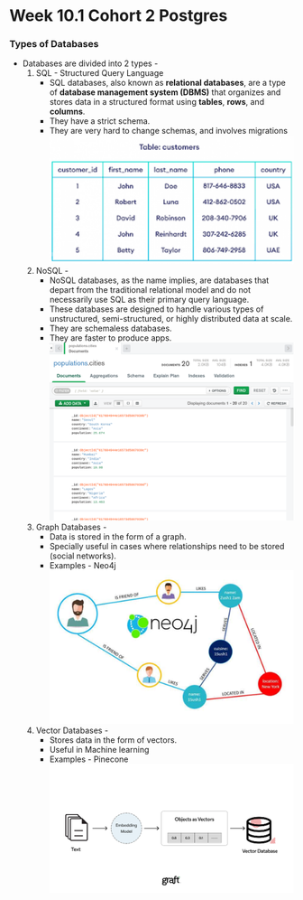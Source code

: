 # Week 10.1 Cohort 2 Postgres

### Types of Databases
- Databases are divided into 2 types -
    1. SQL - Structured Query Language
        - SQL databases, also known as **relational databases**, are a type of **database management system (DBMS)** that organizes and stores data in a structured format using **tables**, **rows**, and **columns**. 
        - They have a strict schema.
        - They are very hard to change schemas, and involves migrations
        ![SQL Database](images/sql.png)
    2. NoSQL - 
        - NoSQL databases, as the name implies, are databases that depart from the traditional relational model and do not necessarily use SQL as their primary query language.
        - These databases are designed to handle various types of unstructured, semi-structured, or highly distributed data at scale.
        - They are schemaless databases.
        - They are faster to produce apps.
        ![NoSQL Database](images/nosql.png)
    3. Graph Databases -
        - Data is stored in the form of a graph.
        - Specially useful in cases where relationships need to be stored (social networks).
        - Examples - Neo4j
        ![Neo4j Database](images/graph-db.png)
    4. Vector Databases - 
        - Stores data in the form of vectors.
        - Useful in Machine learning
        - Examples - Pinecone
        ![Vector Database](images/vector-db.webp)

